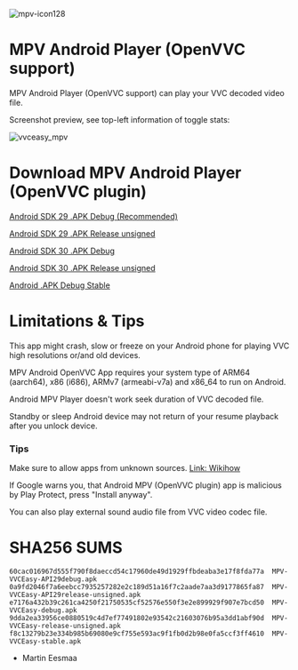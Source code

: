 ![mpv-icon128](https://user-images.githubusercontent.com/88035011/169686347-e7f06fa5-01ea-4b13-9ec6-c87570873db7.png)

# MPV Android Player (OpenVVC support)

MPV Android Player (OpenVVC support) can play your VVC decoded video file.

Screenshot preview, see top-left information of toggle stats:

![vvceasy_mpv](https://user-images.githubusercontent.com/88035011/169686173-b7717e01-9cc3-4f25-8f24-ddaa1f882667.jpg)


# Download MPV Android Player (OpenVVC plugin)

[Android SDK 29 .APK Debug (Recommended)](https://mega.nz/file/GsFzADRA#nyjyXwicrT5-thlHaxkkZoS-pY9It4atMwsdJn7RYDI)

[Android SDK 29 .APK Release unsigned](https://mega.nz/file/qhEASBzD#OcSvHiQutEB1PrDwiSBNEUtC92tDLzW2qTS4rR6tTdU)

[Android SDK 30 .APK Debug](https://mega.nz/file/apE3DbQR#fk_zAfwGY8xTnZAy1jUZ_f63JYOybL3hBW_yMx_E2Kw)

[Android SDK 30 .APK Release unsigned](https://mega.nz/file/u8cHQKqK#UdEon6vTs5PvxrKONzeIJYyOIj9d-fiv1HRqMl98ppY)

[Android .APK Debug Stable](https://mega.nz/file/H8kRUDBT#zWax2e1xxebrIZMmYPrmiWcbZBHnVAzAVZlY3EmuPnU)

# Limitations & Tips

This app might crash, slow or freeze on your Android phone for playing VVC high resolutions or/and old devices.

MPV Android OpenVVC App requires your system type of ARM64 (aarch64), x86 (i686), ARMv7 (armeabi-v7a) and x86_64 to run on Android.

Android MPV Player doesn't work seek duration of VVC decoded file.

Standby or sleep Android device may not return of your resume playback after you unlock device.

### Tips

Make sure to allow apps from unknown sources. [Link: Wikihow](https://www.wikihow.com/Allow-Apps-from-Unknown-Sources-on-Android)

If Google warns you, that Android MPV (OpenVVC plugin) app is malicious by Play Protect, press "Install anyway".

You can also play external sound audio file from VVC video codec file.

# SHA256 SUMS
```
60cac016967d555f790f8daeccd54c17960de49d1929ffbdeaba3e17f8fda77a  MPV-VVCEasy-API29debug.apk
0a9fd2046f7a6eebcc7935257282e2c189d51a16f7c2aade7aa3d9177865fa87  MPV-VVCEasy-API29release-unsigned.apk
e7176a432b39c261ca4250f21750535cf52576e550f3e2e899929f907e7bcd50  MPV-VVCEasy-debug.apk
9dda2ea33956ce0880519c4d7ef77491802e93542c21603076b95a3dd1abf90d  MPV-VVCEasy-release-unsigned.apk
f8c13279b23e334b985b69080e9cf755e593ac9f1fb0d2b98e0fa5ccf3ff4610  MPV-VVCEasy-stable.apk
```

-   Martin Eesmaa
